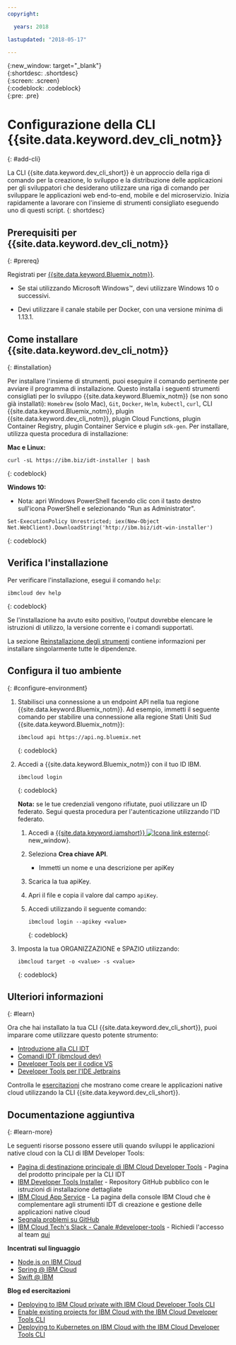 ```yaml
---
copyright:

  years: 2018

lastupdated: "2018-05-17"

---
```


{:new_window: target="_blank"}  
{:shortdesc: .shortdesc}  
{:screen: .screen}  
{:codeblock: .codeblock}  
{:pre: .pre}  

# Configurazione della CLI {{site.data.keyword.dev_cli_notm}}
{: #add-cli}

La CLI {{site.data.keyword.dev_cli_short}} è un approccio della riga di comando per la creazione, lo sviluppo e la distribuzione delle applicazioni per gli sviluppatori che desiderano utilizzare una riga di comando per sviluppare le applicazioni web end-to-end, mobile e del microservizio. Inizia rapidamente a lavorare con l'insieme di strumenti consigliato eseguendo uno di questi script.
{: shortdesc}

## Prerequisiti per {{site.data.keyword.dev_cli_notm}}
{: #prereq}

Registrati per [{{site.data.keyword.Bluemix_notm}}](http://ibm.biz/ibm-registration).

*  Se stai utilizzando Microsoft Windows&trade;, devi utilizzare Windows 10 o successivi.

* Devi utilizzare il canale stabile per Docker, con una versione minima di 1.13.1.

## Come installare {{site.data.keyword.dev_cli_notm}}
{: #installation}

Per installare l'insieme di strumenti, puoi eseguire il comando pertinente per avviare il programma di installazione. Questo installa i seguenti strumenti consigliati per lo sviluppo {{site.data.keyword.Bluemix_notm}} (se non sono già installati): `Homebrew` (solo Mac), `Git`, `Docker`, `Helm`, `kubectl`, `curl`, CLI {{site.data.keyword.Bluemix_notm}}, plugin {{site.data.keyword.dev_cli_notm}}, plugin Cloud Functions, plugin Container Registry, plugin Container Service e plugin `sdk-gen`. Per installare, utilizza questa procedura di installazione:

**Mac e Linux:**

```
curl -sL https://ibm.biz/idt-installer | bash
```
{: codeblock}


**Windows 10:**

* Nota: apri Windows PowerShell facendo clic con il tasto destro sull'icona PowerShell e selezionando "Run as Administrator".

```
Set-ExecutionPolicy Unrestricted; iex(New-Object Net.WebClient).DownloadString('http://ibm.biz/idt-win-installer')
```
{: codeblock}

## Verifica l'installazione
Per verificare l'installazione, esegui il comando `help`:

```
ibmcloud dev help
```
{: codeblock}

Se l'installazione ha avuto esito positivo, l'output dovrebbe elencare le istruzioni di utilizzo, la versione corrente e i comandi supportati.

La sezione [Reinstallazione degli strumenti](/docs/troubleshoot/ts_createapps.html#appendix) contiene informazioni per installare singolarmente tutte le dipendenze.

## Configura il tuo ambiente
{: #configure-environment}

1. Stabilisci una connessione a un endpoint API nella tua regione {{site.data.keyword.Bluemix_notm}}. Ad esempio, immetti il seguente comando per stabilire una connessione alla regione Stati Uniti Sud {{site.data.keyword.Bluemix_notm}}:

	```
	ibmcloud api https://api.ng.bluemix.net
	```
	{: codeblock}

2. Accedi a {{site.data.keyword.Bluemix_notm}} con il tuo ID IBM.

	```
	ibmcloud login
	```
	{: codeblock}

	**Nota:** se le tue credenziali vengono rifiutate, puoi utilizzare un ID federato. Segui questa procedura per l'autenticazione utilizzando l'ID federato.

	1. Accedi a [{{site.data.keyword.iamshort}} ![Icona link esterno](../../icons/launch-glyph.svg "Icona link esterno")](https://www.bluemix.net/iam/#/apikeys){: new_window}.
	2. Seleziona **Crea chiave API**.
		* Immetti un nome e una descrizione per apiKey
	3. Scarica la tua apiKey.
	4. Apri il file e copia il valore dal campo `apiKey`.
	5. Accedi utilizzando il seguente comando:

		```
		ibmcloud login --apikey <value>
		```
		{: codeblock}

3. Imposta la tua ORGANIZZAZIONE e SPAZIO utilizzando:

	```
	ibmcloud target -o <value> -s <value>
	```
	{: codeblock}

## Ulteriori informazioni
{: #learn}

Ora che hai installato la tua CLI {{site.data.keyword.dev_cli_short}}, puoi imparare come utilizzare questo potente strumento:
- [Introduzione alla CLI IDT](index.html)
- [Comandi IDT (ibmcloud dev)](commands.html)
- [Developer Tools per il codice VS](vscode.html)
- [Developer Tools per l'IDE Jetbrains](jetbrains.html)

Controlla le [esercitazioni](/docs/apps/tutorials/tutorial_bff.html) che mostrano come creare le applicazioni native cloud utilizzando la CLI {{site.data.keyword.dev_cli_short}}.

## Documentazione aggiuntiva
{: #learn-more}

Le seguenti risorse possono essere utili quando sviluppi le applicazioni native cloud con la CLI di IBM Developer Tools:

- [Pagina di destinazione principale di IBM Cloud Developer Tools](https://www.ibm.com/cloud/cli) - Pagina del prodotto principale per la CLI IDT
- [IBM Developer Tools Installer](https://github.com/IBM-Bluemix/ibm-cloud-developer-tools) - Repository GitHub pubblico con le istruzioni di installazione dettagliate
- [IBM Cloud App Service](https://console.bluemix.net/developer/appservice) - La pagina della console IBM Cloud che è complementare agli strumenti IDT di creazione e gestione delle applicazioni native cloud
- [Segnala problemi su GitHub](https://github.com/IBM-Cloud/ibm-cloud-developer-tools/issues)
- [IBM Cloud Tech's Slack - Canale #developer-tools](https://ibm-cloud-tech.slack.com) - Richiedi l'accesso al team [qui](https://slack-invite-ibm-cloud-tech.mybluemix.net/)

**Incentrati sul linguaggio**

- [Node,js on IBM Cloud](https://developer.ibm.com/node/cloud/)
- [Spring @ IBM Cloud](https://developer.ibm.com/java/spring/)
- [Swift @ IBM](https://developer.ibm.com/swift)

**Blog ed esercitazioni**

- [Deploying to IBM Cloud private with IBM Cloud Developer Tools CLI](https://www.ibm.com/blogs/bluemix/2017/09/deploying-ibm-cloud-private-ibm-cloud-developer-tools-cli/)
- [Enable existing projects for IBM Cloud with the IBM Cloud Developer Tools CLI](https://www.ibm.com/blogs/bluemix/2017/09/enable-existing-projects-ibm-cloud-ibm-cloud-developer-tools-cli/)
- [Deploying to Kubernetes on IBM Cloud with the IBM Cloud Developer Tools CLI](https://www.ibm.com/blogs/bluemix/2017/09/deploying-kubernetes-ibm-cloud-ibm-cloud-developer-tools-cli/)
